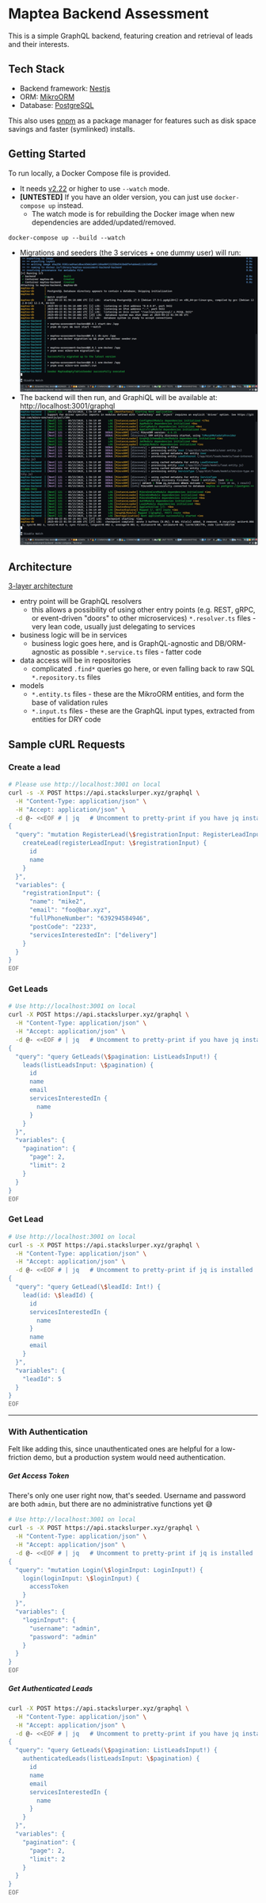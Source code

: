 # Maptea Backend Assessment

This is a simple GraphQL backend, featuring creation and retrieval of leads and their interests.

## Tech Stack

- Backend framework: [Nestjs](https://nestjs.com/)
- ORM: [MikroORM](https://mikro-orm.io/)
- Database: [PostgreSQL](https://www.postgresql.org/)

This also uses [pnpm](https://pnpm.io/) as a package manager for features such as disk space savings
and faster (symlinked) installs.

## Getting Started

To run locally, a Docker Compose file is provided.

- It needs [v2.22](https://docs.docker.com/compose/how-tos/file-watch/) or higher to use `--watch` mode.
- **[UNTESTED]** If you have an older version, you can just use `docker-compose up` instead.
  - The watch mode is for rebuilding the Docker image when new dependencies are added/updated/removed.

```
docker-compose up --build --watch
```

- Migrations and seeders (the 3 services + one dummy user) will run:
  ![migration](images/migration.png)
- The backend will then run, and GraphiQL will be available at: http://localhost:3001/graphql
  ![nest](images/nest-logs.png)

## Architecture

[3-layer architecture](https://github.com/goldbergyoni/nodebestpractices/blob/master/sections/projectstructre/createlayers.md)

- entry point will be GraphQL resolvers
  - this allows a possibility of using other entry points (e.g. REST, gRPC, or event-driven "doors"
    to other microservices)
    `*.resolver.ts` files - very lean code, usually just delegating to services
- business logic will be in services
  - business logic goes here, and is GraphQL-agnostic and DB/ORM-agnostic as possible
    `*.service.ts` files - fatter code
- data access will be in repositories
  - complicated `.find*` queries go here, or even falling back to raw SQL
    `*.repository.ts` files
- models
  - `*.entity.ts` files - these are the MikroORM entities, and form the base of validation rules
  - `*.input.ts` files - these are the GraphQL input types, extracted from entities for DRY code

## Sample cURL Requests

### Create a lead

```sh
# Please use http://localhost:3001 on local
curl -s -X POST https://api.stackslurper.xyz/graphql \
  -H "Content-Type: application/json" \
  -H "Accept: application/json" \
  -d @- <<EOF # | jq   # Uncomment to pretty-print if you have jq installed
{
  "query": "mutation RegisterLead(\$registrationInput: RegisterLeadInput!) {
    createLead(registerLeadInput: \$registrationInput) {
      id
      name
    }
  }",
  "variables": {
    "registrationInput": {
      "name": "mike2",
      "email": "foo@bar.xyz",
      "fullPhoneNumber": "639294584946",
      "postCode": "2233",
      "servicesInterestedIn": ["delivery"]
    }
  }
}
EOF

```

### Get Leads

```sh
# Use http://localhost:3001 on local
curl -X POST https://api.stackslurper.xyz/graphql \
  -H "Content-Type: application/json" \
  -H "Accept: application/json" \
  -d @- <<EOF # | jq   # Uncomment to pretty-print if you have jq installed
{
  "query": "query GetLeads(\$pagination: ListLeadsInput!) {
    leads(listLeadsInput: \$pagination) {
      id
      name
      email
      servicesInterestedIn {
        name
      }
    }
  }",
  "variables": {
    "pagination": {
      "page": 2,
      "limit": 2
    }
  }
}
EOF
```

### Get Lead

```sh
# Use http://localhost:3001 on local
curl -s -X POST https://api.stackslurper.xyz/graphql \
  -H "Content-Type: application/json" \
  -H "Accept: application/json" \
  -d @- <<EOF # | jq   # Uncomment to pretty-print if jq is installed
{
  "query": "query GetLead(\$leadId: Int!) {
    lead(id: \$leadId) {
      id
      servicesInterestedIn {
        name
      }
      name
      email
    }
  }",
  "variables": {
    "leadId": 5
  }
}
EOF
```

---

### With Authentication

Felt like adding this, since unauthenticated ones are helpful for a low-friction demo, but a production
system would need authentication.

##### Get Access Token

There's only one user right now, that's seeded. Username and password are both `admin`, but there
are no administrative functions yet 😅

```sh
# Use http://localhost:3001 on local
curl -s -X POST https://api.stackslurper.xyz/graphql \
  -H "Content-Type: application/json" \
  -H "Accept: application/json" \
  -d @- <<EOF # | jq   # Uncomment to pretty-print if jq is installed
{
  "query": "mutation Login(\$loginInput: LoginInput!) {
    login(loginInput: \$loginInput) {
      accessToken
    }
  }",
  "variables": {
    "loginInput": {
      "username": "admin",
      "password": "admin"
    }
  }
}
EOF
```

##### Get Authenticated Leads

```sh
curl -X POST https://api.stackslurper.xyz/graphql \
  -H "Content-Type: application/json" \
  -H "Accept: application/json" \
  -d @- <<EOF # | jq   # Uncomment to pretty-print if you have jq installed
{
  "query": "query GetLeads(\$pagination: ListLeadsInput!) {
    authenticatedLeads(listLeadsInput: \$pagination) {
      id
      name
      email
      servicesInterestedIn {
        name
      }
    }
  }",
  "variables": {
    "pagination": {
      "page": 2,
      "limit": 2
    }
  }
}
EOF
```

